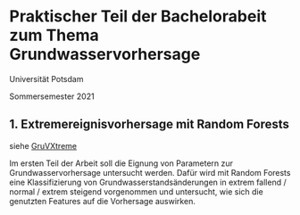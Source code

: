 # Praktischer Teil der Bachelorabeit zum Thema Grundwasservorhersage

Universität Potsdam

Sommersemester 2021

## 1. Extremereignisvorhersage mit Random Forests
siehe [GruVXtreme](https://github.com/NHoose/BA-Dev/tree/main/GruVXtreme)

Im ersten Teil der Arbeit soll die Eignung von Parametern zur Grundwasservorhersage untersucht werden.
Dafür wird mit Random Forests eine Klassifizierung von Grundwasserstandsänderungen in extrem fallend / normal / extrem steigend vorgenommen und untersucht, wie sich die genutzten Features auf die Vorhersage auswirken.

